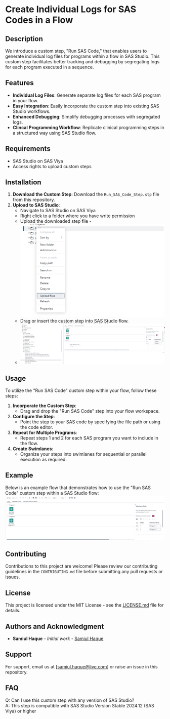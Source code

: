 # Create Individual Logs for SAS Codes in a Flow

## Description
We introduce a custom step, "Run SAS Code," that enables users to generate individual log files for programs within a flow in SAS Studio. This custom step facilitates better tracking and debugging by segregating logs for each program executed in a sequence.

## Features
- **Individual Log Files**: Generate separate log files for each SAS program in your flow.
- **Easy Integration**: Easily incorporate the custom step into existing SAS Studio workflows.
- **Enhanced Debugging**: Simplify debugging processes with segregated logs.
- **Clincal Programming Workflow**: Replicate clinical programming steps in a structured way using SAS Studio flow.
## Requirements
- SAS Studio on SAS Viya
- Access rights to upload custom steps

## Installation
1. **Download the Custom Step**: Download the `Run_SAS_Code_Step.stp` file from this repository.
2. **Upload to SAS Studio**:
   - Navigate to SAS Studio on SAS Viya
   - Right click to a folder where you have write permission
   - Upload the downloaded step file
   -![Uploading Step File on SAS Studio](https://github.com/samiulhq/sasviyaworkshop/blob/main/Individual%20Logs%20in%20SAS%20Studio%20Flow/upload%20files.png)
   - Drag or insert the custom step into SAS Studio flow.
   - ![Drag step into flows](https://github.com/samiulhq/sasviyaworkshop/blob/main/Individual%20Logs%20in%20SAS%20Studio%20Flow/custom%20step%20into%20flow.png)

## Usage
To utilize the "Run SAS Code" custom step within your flow, follow these steps:

1. **Incorporate the Custom Step**:
   - Drag and drop the "Run SAS Code" step into your flow workspace.
2. **Configure the Step**:
   - Point the step to your SAS code by specifying the file path or using the code editor.
3. **Repeat for Multiple Programs**:
   - Repeat steps 1 and 2 for each SAS program you want to include in the flow.
4. **Create Swimlanes**:
   - Organize your steps into swimlanes for sequential or parallel execution as required.

## Example
Below is an example flow that demonstrates how to use the "Run SAS Code" custom step within a SAS Studio flow:
![Example Flow](https://github.com/samiulhq/sasviyaworkshop/blob/main/Individual%20Logs%20in%20SAS%20Studio%20Flow/logs_flow.png)

## Contributing
Contributions to this project are welcome! Please review our contributing guidelines in the `CONTRIBUTING.md` file before submitting any pull requests or issues.

## License
This project is licensed under the MIT License - see the [LICENSE.md](https://github.com/samiulhq/sasviyaworkshop/blob/main/LICENSE) file for details.

## Authors and Acknowledgment
- **Samiul Haque** - *Initial work* - [Samiul Haque](https://github.com/samiulhq/)


## Support
For support, email us at [samiul.haque@live.com] or raise an issue in this repository.

## FAQ
Q: Can I use this custom step with any version of SAS Studio?  
A: This step is compatible with SAS Studio Version	Stable 2024.12 (SAS Viya) or higher

